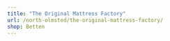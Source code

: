 ```yaml
---
title: "The Original Mattress Factory"
url: /north-olmsted/the-original-mattress-factory/
shop: Betten
---
```

